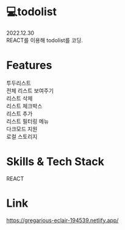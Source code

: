 # 💻todolist
2022.12.30<br>
REACT를 이용해 todolist를 코딩.<br>
# Features
투두리스트<br>
전체 리스트 보여주기<br>
리스트 삭제<br>
리스트 체크박스<br>
리스트 추가<br>
리스트 필터링 메뉴<br>
다크모드 지원<br>
로컬 스토리지<br>
# Skills & Tech Stack
REACT<br>
# Link
https://gregarious-eclair-194539.netlify.app/
